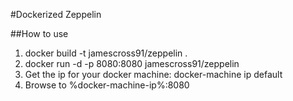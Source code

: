 #Dockerized Zeppelin

##How to use
1. docker build -t jamescross91/zeppelin .
2. docker run -d -p 8080:8080 jamescross91/zeppelin
3. Get the ip for your docker machine: docker-machine ip default
4. Browse to %docker-machine-ip%:8080